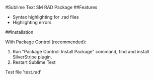 #Sublime Text SM RAD Package
##Features
* Syntax highlighting for .rad files
* Highlighting errors

##Installation

With Package Control (recommended):

1. Run "Package Control: Install Package" command, find and install SilverStripe plugin.
2. Restart Sublime Text

Test file 'test.rad'
